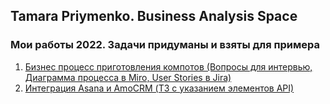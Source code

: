 ## Tamara Priymenko. Business Analysis Space

### Мои работы 2022. Задачи придуманы и взяты для примера

1. [Бизнес процесс приготовления компотов (Вопросы для интервью, Диаграмма процесса в Miro, User Stories в Jira)](BPAutomation/InterviewDiagramUserStories.md)
2. [Интеграция Asana и AmoCRM (ТЗ с указанием элементов API)](IntegrationAPI/AmoCRMAsanaAPI.md)

